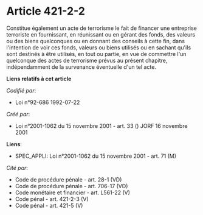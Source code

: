 # Article 421-2-2

Constitue également un acte de terrorisme le fait de financer une entreprise terroriste en fournissant, en réunissant ou en
gérant des fonds, des valeurs ou des biens quelconques ou en donnant des conseils à cette fin, dans l'intention de voir ces
fonds, valeurs ou biens utilisés ou en sachant qu'ils sont destinés à être utilisés, en tout ou partie, en vue de commettre
l'un quelconque des actes de terrorisme prévus au présent chapitre, indépendamment de la survenance éventuelle d'un tel acte.

**Liens relatifs à cet article**

_Codifié par_:

  - Loi n°92-686 1992-07-22

_Créé par_:

  - Loi n°2001-1062 du 15 novembre 2001 - art. 33 () JORF 16 novembre 2001

**Liens**:

  - SPEC_APPLI: Loi n°2001-1062 du 15 novembre 2001 - art. 71 (M)

_Cité par_:

  - Code de procédure pénale - art. 28-1 (VD)
  - Code de procédure pénale - art. 706-17 (VD)
  - Code monétaire et financier - art. L561-22 (V)
  - Code pénal - art. 421-2-3 (V)
  - Code pénal - art. 421-5 (V)
